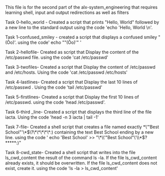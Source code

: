 This file is for the second part of the alx-system_engineering that requires learning shell, input and output redirections as well as filters

Task 0-hello_world - Created a script that prints "Hello, World" followed by a new line to the standard output using the code 'echo 'Hello, World \n'.

Task 1-confused_smiley - created a script that displays a confused smiley "(Ôo)'. using the code' echo "\"(Ôo)'" '

Task 2-hellofile- Created as script that Display the content of the /etc/passwd file. using the code 'cat /etc/passwd'

Task 3-twofiles- Created a script that Display the content of /etc/passwd and /etc/hosts. Using the code 'cat /etc/passwd /etc/hosts'

Task 4-lastlines- Created a script that Display the last 10 lines of /etc/passwd . Using the code 'tail /etc/passwd'

Task 5-firstlines- Created a script that Display the first 10 lines of /etc/passwd. using the code 'head /etc/passwd'.

Task 6-third _line- Created a script that displays the third line of the file iacta. Using the  code 'head -n 3 iacta | tail -1'

Task 7-file- Created a shell script that creates a file named exactly \*\\'"Best School"\'\\*$\?\*\*\*\*\*:) containing the text Best School ending by a new line. using the code ' echo 'Best School'  >> "\*\\'"Best School"\'\\*$\?\*\*\*\*\*:)"

Task 8-cwd_state- Created a shell script that writes into the file ls_cwd_content the result of the command ls -la. If the file ls_cwd_content already exists, it should be overwritten. If the file ls_cwd_content does not exist, create it. using the code 'ls -la > ls_cwd_content'
